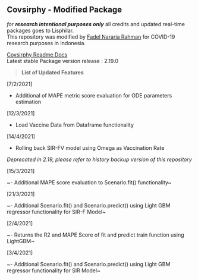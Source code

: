 ## Covsirphy - Modified Package
_for **research intentional purposes only**_ all credits and updated real-time packages goes to Lisphilar. <br>
This repository was modified by [Fadel Nararia Rahman](https://fadelrahman.com) for COVID-19 research purposes in Indonesia.

[Covsirphy Readme Docs](https://lisphilar.github.io/covid19-sir)<br>
Latest stable Package version release : 2.19.0

> **List of Updated Features**

[7/2/2021]
- Additional of MAPE metric score evaluation for ODE parameters estimation

[12/3/2021]
- Load Vaccine Data from Dataframe functionality

[14/4/2021]
- Rolling back SIR-FV model using Omega as Vaccination Rate

_Deprecated in 2.19, please refer to history backup version of this repository_

[15/3/2021]

~- Additional MAPE score evaluation to Scenario.fit() functionality~

[21/3/2021]

~- Additional Scenario.fit() and Scenario.predict() using Light GBM regressor functionality for SIR-F Model~

[2/4/2021]

~- Returns the R2 and MAPE Score of fit and predict train function using LightGBM~

[3/4/2021]

~- Additional Scenario.fit() and Scenario.predict() using Light GBM regressor functionality for SIR Model~
